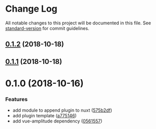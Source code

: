 # Change Log

All notable changes to this project will be documented in this file. See [standard-version](https://github.com/conventional-changelog/standard-version) for commit guidelines.

<a name="0.1.2"></a>

## [0.1.2](https://github.com/Calvin-Huang/amplitude-module/compare/v0.1.0...v0.1.2) (2018-10-18)

<a name="0.1.1"></a>

## [0.1.1](https://github.com/Calvin-Huang/amplitude-module/compare/v0.1.0...v0.1.1) (2018-10-18)

<a name="0.1.0"></a>

# 0.1.0 (2018-10-16)

### Features

- add module to append plugin to nuxt ([575b2df](https://github.com/Calvin-Huang/amplitude-module/commit/575b2df))
- add plugin template ([a775146](https://github.com/Calvin-Huang/amplitude-module/commit/a775146))
- add vue-amplitude dependency ([0561557](https://github.com/Calvin-Huang/amplitude-module/commit/0561557))
